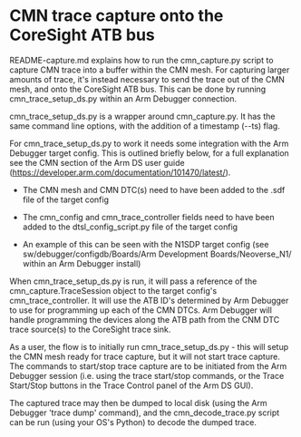 CMN trace capture onto the CoreSight ATB bus
============================================

README-capture.md explains how to run the cmn_capture.py script to
capture CMN trace into a buffer within the CMN mesh. For capturing
larger amounts of trace, it's instead necessary to send the trace out
of the CMN mesh, and onto the CoreSight ATB bus. This can be done by
running cmn_trace_setup_ds.py within an Arm Debugger connection.

cmn_trace_setup_ds.py is a wrapper around cmn_capture.py. It has the
same command line options, with the addition of a timestamp (--ts) flag.

For cmn_trace_setup_ds.py to work it needs some integration with the Arm
Debugger target config. This is outlined briefly below, for a full
explanation see the CMN section of the Arm DS user guide
(https://developer.arm.com/documentation/101470/latest/).

 - The CMN mesh and CMN DTC(s) need to have been added to the .sdf file of
the target config

 - The cmn_config and cmn_trace_controller fields need to have been added
to the dtsl_config_script.py file of the target config

 - An example of this can be seen with the N1SDP target config (see
sw/debugger/configdb/Boards/Arm Development Boards/Neoverse_N1/ within
an Arm Debugger install)

When cmn_trace_setup_ds.py is run, it will pass a reference of the
cmn_capture.TraceSession object to the target config's
cmn_trace_controller. It will use the ATB ID's determined by Arm Debugger
to use for programming up each of the CMN DTCs. Arm Debugger will handle
programming the devices along the ATB path from the CNM DTC trace source(s)
to the CoreSight trace sink.

As a user, the flow is to initially run cmn_trace_setup_ds.py - this
will setup the CMN mesh ready for trace capture, but it will not start
trace capture. The commands to start/stop trace capture are to be
initiated from the Arm Debugger session (i.e. using the trace start/stop
commands, or the Trace Start/Stop buttons in the Trace Control panel of
the Arm DS GUI).

The captured trace may then be dumped to local disk (using the Arm
Debugger 'trace dump' command), and the cmn_decode_trace.py script can
be run (using your OS's Python) to decode the dumped trace.
